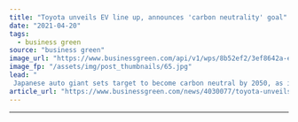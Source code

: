 ```yaml
---
title: "Toyota unveils EV line up, announces 'carbon neutrality' goal"
date: "2021-04-20"
tags: 
  - business green
source: "business green"
image_url: "https://www.businessgreen.com/api/v1/wps/8b52ef2/3ef8642a-ed6b-48a3-a7bf-7bf890fe323a/2/Toyota-Bz-185x114.jpg"
image_fp: "/assets/img/post_thumbnails/65.jpg"
lead: "
 Japanese auto giant sets target to become carbon neutral by 2050, as it promises to launch 15 new battery electric models by 2025 ..."
article_url: "https://www.businessgreen.com/news/4030077/toyota-unveils-ev-line-announces-carbon-neutrality-goal"
---
```


---
